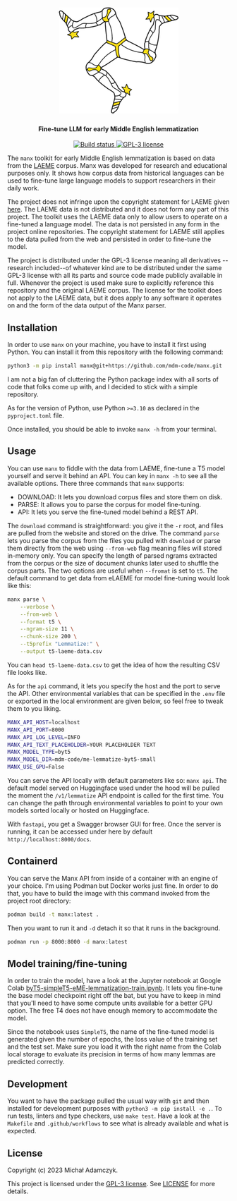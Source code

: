 <h1 align="center">
  <div>
    <img src="https://raw.githubusercontent.com/mdm-code/mdm-code.github.io/main/manx_logo.png" alt="logo"/>
  </div>
</h1>

<h4 align="center">Fine-tune LLM for early Middle English lemmatization</h4>

<div align="center">
<p>
    <a href="https://github.com/mdm-code/manx/actions?query=workflow%3ACI">
        <img alt="Build status" src="https://github.com/mdm-code/manx/workflows/CI/badge.svg">
    </a>
    <a href="https://opensource.org/licenses/gpl-3" rel="nofollow">
        <img alt="GPL-3 license" src="https://img.shields.io/github/license/mdm-code/manx">
    </a>
</p>
</div>

The `manx` toolkit for early Middle English lemmatization is based on data from
the [LAEME](http://www.lel.ed.ac.uk/ihd/laeme2/laeme2.html) corpus. Manx was
developed for research and educational purposes only. It shows how corpus data
from historical languages can be used to fine-tune large language models to
support researchers in their daily work.

The project does not infringe upon the copyright statement for LAEME given
[here](http://www.lel.ed.ac.uk/ihd/laeme2/front_page/laeme_copyright.html). The
LAEME data is not distributed and it does not form any part of this project.
The toolkit uses the LAEME data only to allow users to operate on a fine-tuned
a language model. The data is not persisted in any form in the project online
repositories. The copyright statement for LAEME still applies to the data
pulled from the web and persisted in order to fine-tune the model.

The project is distributed under the GPL-3 license meaning all derivatives
--research included--of whatever kind are to be distributed under the same
GPL-3 license with all its parts and source code made publicly available in
full. Whenever the project is used make sure to explicitly reference this
repository and the original LAEME corpus. The license for the toolkit does not
apply to the LAEME data, but it does apply to any software it operates on and
the form of the data output of the Manx parser.


## Installation

In order to use `manx` on your machine, you have to install it first using
Python. You can install it from this repository with the following command:

```sh
python3 -m pip install manx@git+https://github.com/mdm-code/manx.git
```

I am not a big fan of cluttering the Python package index with all sorts of
code that folks come up with, and I decided to stick with a simple repository.

As for the version of Python, use Python `>=3.10` as declared in the
`pyproject.toml` file.

Once installed, you should be able to invoke `manx -h` from your terminal.


## Usage

You can use `manx` to fiddle with the data from LAEME, fine-tune a T5 model
yourself and serve it behind an API. You can key in `manx -h` to see all the
available options. There three commands that `manx` supports:

- DOWNLOAD: It lets you download corpus files and store them on disk.
- PARSE: It allows you to parse the corpus for model fine-tuning.
- API: It lets you serve the fine-tuned model behind a REST API.

The `download` command is straightforward: you give it the `-r` root, and files
are pulled from the website and stored on the drive. The command `parse` lets
you parse the corpus from the files you pulled with `download` or parse them
directly from the web using `--from-web` flag meaning files will stored
in-memory only. You can specify the length of parsed ngrams extracted from the
corpus or the size of document chunks later used to shuffle the corpus parts.
The two options are useful when `--fromat` is set to `t5`. The default command
to get data from eLAEME for model fine-tuning would look like this:

```sh
manx parse \
	--verbose \
	--from-web \
	--format t5 \
	--ngram-size 11 \
	--chunk-size 200 \
	--t5prefix "Lemmatize:" \
	--output t5-laeme-data.csv
```

You can `head t5-laeme-data.csv` to get the idea of how the resulting CSV file
looks like.

As for the `api` command, it lets you specify the host and the port to serve the
API. Other environmental variables that can be specified in the `.env` file
or exported in the local environment are given below, so feel free to tweak them
to you liking.

```sh
MANX_API_HOST=localhost
MANX_API_PORT=8000
MANX_API_LOG_LEVEL=INFO
MANX_API_TEXT_PLACEHOLDER=YOUR PLACEHOLDER TEXT
MANX_MODEL_TYPE=byt5
MANX_MODEL_DIR=mdm-code/me-lemmatize-byt5-small
MANX_USE_GPU=False
```

You can serve the API locally with default parameters like so: `manx api`. The
default model served on Huggingface used under the hood will be pulled the
moment the `/v1/lemmatize` API endpoint is called for the first time. You can
change the path through environmental variables to point to your own models
sorted locally or hosted on Huggingface.

With `fastapi`, you get a Swagger browser GUI for free. Once the server is
running, it can be accessed under here by default `http://localhost:8000/docs`.


## Containerd

You can serve the Manx API from inside of a container with an engine of your
choice. I'm using Podman but Docker works just fine. In order to do that, you
have to build the image with this command invoked from the project root
directory:

```sh
podman build -t manx:latest .
```

Then you want to run it and `-d` detach it so that it runs in the background.

```sh
podman run -p 8000:8000 -d manx:latest
```


## Model training/fine-tuning

In order to train the model, have a look at the Jupyter notebook at Google
Colab [byT5-simpleT5-eME-lemmatization-train.ipynb](https://colab.research.google.com/drive/1qpd4F8BoHMGzZnSqrGxZe-1YyX9IhVHc?usp=sharing).
It lets you fine-tune the base model checkpoint right off the bat, but you have
to keep in mind that you'll need to have some compute units available for a better
GPU option. The free T4 does not have enough memory to accommodate the model.

Since the notebook uses `SimpleT5`, the name of the fine-tuned model is generated
given the number of epochs, the loss value of the training set and the test
set. Make sure you load it with the right name from the Colab local storage to
evaluate its precision in terms of how many lemmas are predicted correctly.


## Development

You want to have the package pulled the usual way with `git` and then installed
for development purposes with `python3 -m pip install -e .`. To run tests,
linters and type checkers, use `make test`. Have a look at the `Makefile` and
`.github/workflows` to see what is already available and what is expected.


## License

Copyright (c) 2023 Michał Adamczyk.

This project is licensed under the [GPL-3 license](https://opensource.org/licenses/gpl-3-0).
See [LICENSE](LICENSE) for more details.
